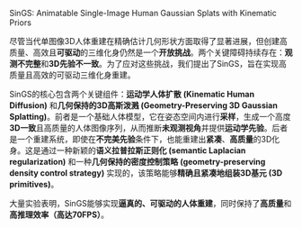 SinGS: Animatable Single-Image Human Gaussian Splats with Kinematic Priors



尽管当代单图像3D人体重建在精确估计几何形状方面取得了显著进展，但创建高质量、高效且**可驱动**的三维化身仍然是一个**开放挑战**。两个关键障碍持续存在：**观测不完整**和**3D先验不一致**。为了应对这些挑战，我们提出了SinGS，旨在实现高质量且高效的可驱动三维化身重建。   

SinGS的核心包含两个关键组件：**运动学人体扩散 (Kinematic Human Diffusion)** 和**几何保持的3D高斯泼溅 (Geometry-Preserving 3D Gaussian Splatting)**。前者是一个基础人体模型，它在姿态空间内进行**采样**，生成一个高度**3D一致**且高质量的人体图像序列，从而推断**未观测视角**并提供**运动学先验**。后者是一个重建系统，即使在**不完美先验**条件下，也能重建出**紧凑**、**高质量**的3D化身。这是通过一种新颖的**语义拉普拉斯正则化 (semantic Laplacian regularization)** 和一种**几何保持的密度控制策略 (geometry-preserving density control strategy)** 实现的，该策略能够**精确且紧凑地组装3D基元 (3D primitives)**。   

大量实验表明，SinGS能够实现**逼真的、可驱动的人体重建**，同时保持了**高质量**和**高推理效率（高达70FPS）**。   
